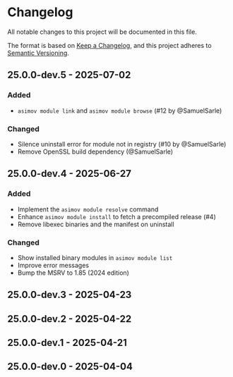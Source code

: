 # Changelog

All notable changes to this project will be documented in this file.

The format is based on [Keep a Changelog](https://keepachangelog.com/en/1.0.0/),
and this project adheres to [Semantic Versioning](https://semver.org/spec/v2.0.0.html).

## 25.0.0-dev.5 - 2025-07-02
### Added
- `asimov module link` and `asimov module browse` (#12 by @SamuelSarle)
### Changed
- Silence uninstall error for module not in registry (#10 by @SamuelSarle)
- Remove OpenSSL build dependency (@SamuelSarle)

## 25.0.0-dev.4 - 2025-06-27
### Added
- Implement the `asimov module resolve` command
- Enhance `asimov module install` to fetch a precompiled release (#4)
- Remove libexec binaries and the manifest on uninstall
### Changed
- Show installed binary modules in `asimov module list`
- Improve error messages
- Bump the MSRV to 1.85 (2024 edition)

## 25.0.0-dev.3 - 2025-04-23

## 25.0.0-dev.2 - 2025-04-22

## 25.0.0-dev.1 - 2025-04-21

## 25.0.0-dev.0 - 2025-04-04
